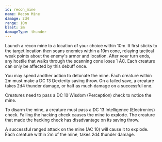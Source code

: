 ```yaml
---
id: recon_mine
name: Recon Mine
damage: 2d4
range: 10m
blast: 2m
damageType: thunder
---
```

Launch a recon mine to a location of your choice within 10m. It first sticks to the target location then
scans enemies within a 10m cone, relaying tactical weak points about the enemy's armor and location. After your turn ends,
any hostile that walks through the scanning cone loses 1 AC. Each creature can only be affected by this debuff once.

You may spend another action to detonate the mine. Each creature within 2m must make a DC 13 Dexterity saving throw.
On a failed save, a creature takes 2d4 thunder damage, or half as much damage on a successful one.

Creatures need to pass a DC 10 Wisdom (Perception) check to notice the mine.

To disarm the mine, a creature must pass a DC 13 Intelligence (Electronics) check. Failing the hacking check causes
the mine to explode. The creature that made the hacking check has disadvantage on its saving throw.

A successful ranged attack on the mine (AC 10) will cause it to explode. Each creature within 2m of the mine, takes 2d4 thunder damage.
